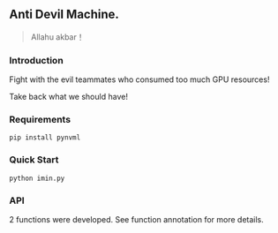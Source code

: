 ## Anti Devil Machine.

> Allahu akbar！

### Introduction

Fight with the evil teammates who consumed too much GPU resources!

Take back what we should have!

### Requirements

```
pip install pynvml
```

### Quick Start

```
python imin.py
```

### API

2 functions were developed. See function annotation for more details.